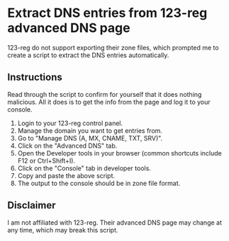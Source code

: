# Extract DNS entries from 123-reg advanced DNS page

123-reg do not support exporting their zone files, which prompted me to create a script to extract the DNS entries automatically. 

## Instructions

Read through the script to confirm for yourself that it does nothing malicious. All it does is to get the info from the page and log it to your console.

1. Login to your 123-reg control panel.
2. Manage the domain you want to get entries from.
3. Go to "Manage DNS (A, MX, CNAME, TXT, SRV)".
4. Click on the "Advanced DNS" tab.
5. Open the Developer tools in your browser (common shortcuts include F12 or Ctrl+Shift+I).
6. Click on the "Console" tab in developer tools.
7. Copy and paste the above script.
8. The output to the console should be in zone file format.

## Disclaimer

I am not affiliated with 123-reg. Their advanced DNS page may change at any time, which may break this script.

